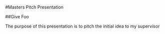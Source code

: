 #Masters Pitch Presentation

##Give Foo

The purpose of this presentation is to pitch the initial idea to my supervisor
